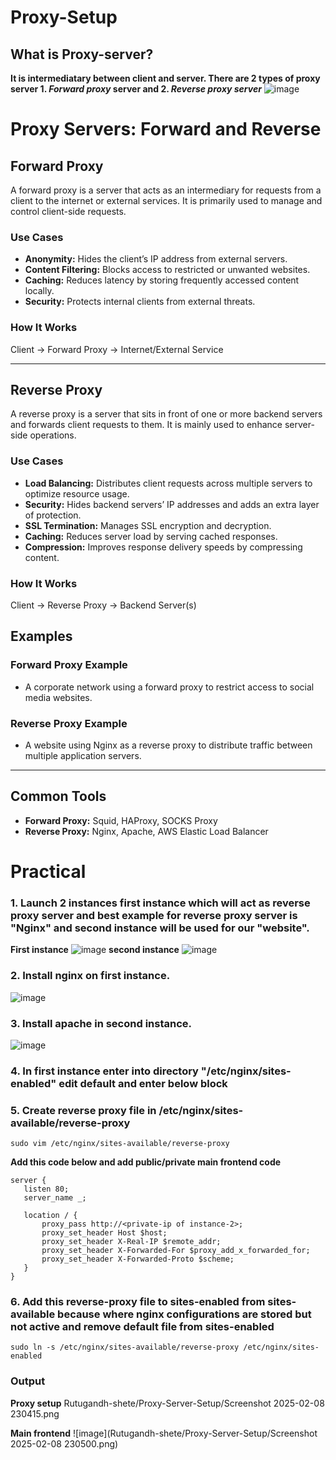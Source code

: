 # Proxy-Setup
## What is Proxy-server?
**It is intermediatary between client and server. There are 2 types of proxy server 1. *Forward proxy* server and 2. *Reverse proxy server***
![image](https://github.com/user-attachments/assets/821bd24a-5485-4cd3-8600-6e3d0409c2d8)

# Proxy Servers: Forward and Reverse

## **Forward Proxy**
A forward proxy is a server that acts as an intermediary for requests from a client to the internet or external services. It is primarily used to manage and control client-side requests.

### **Use Cases**
- **Anonymity:** Hides the client’s IP address from external servers.
- **Content Filtering:** Blocks access to restricted or unwanted websites.
- **Caching:** Reduces latency by storing frequently accessed content locally.
- **Security:** Protects internal clients from external threats.

### **How It Works**
Client → Forward Proxy → Internet/External Service

---

## **Reverse Proxy**
A reverse proxy is a server that sits in front of one or more backend servers and forwards client requests to them. It is mainly used to enhance server-side operations.

### **Use Cases**
- **Load Balancing:** Distributes client requests across multiple servers to optimize resource usage.
- **Security:** Hides backend servers’ IP addresses and adds an extra layer of protection.
- **SSL Termination:** Manages SSL encryption and decryption.
- **Caching:** Reduces server load by serving cached responses.
- **Compression:** Improves response delivery speeds by compressing content.

### **How It Works**
Client → Reverse Proxy → Backend Server(s)

## **Examples**
### **Forward Proxy Example**
- A corporate network using a forward proxy to restrict access to social media websites.

### **Reverse Proxy Example**
- A website using Nginx as a reverse proxy to distribute traffic between multiple application servers.

---

## **Common Tools**
- **Forward Proxy:** Squid, HAProxy, SOCKS Proxy
- **Reverse Proxy:** Nginx, Apache, AWS Elastic Load Balancer


# Practical 
### 1. Launch 2 instances first instance which will act as reverse proxy server and best example for reverse proxy server is "Nginx" and second instance will be used for our "website".
**First instance**
![image](https://github.com/user-attachments/assets/fb2c0185-62fb-4d50-a7f6-fbc01ed886ab)
 **second instance**
 ![image](https://github.com/user-attachments/assets/fcd043ca-f56b-421d-a8ee-5cf85cdd6ebe)

 ### 2. Install nginx on first instance.
 ![image](https://github.com/user-attachments/assets/b7fd8cc4-eb7b-4a3f-ac75-6f90670ab556)
 ### 3. Install apache in second instance.
 ![image](https://github.com/user-attachments/assets/4348bac7-e8f8-4186-be40-68ec2afdf218)
 ### 4. In first instance enter into directory "/etc/nginx/sites-enabled" edit default and enter below block
 ### 5. Create reverse proxy file in /etc/nginx/sites-available/reverse-proxy
````
sudo vim /etc/nginx/sites-available/reverse-proxy

````
**Add this code below and add public/private main frontend code**

 ````
server {
    listen 80;
    server_name _;

    location / {
        proxy_pass http://<private-ip of instance-2>;
        proxy_set_header Host $host;
        proxy_set_header X-Real-IP $remote_addr;
        proxy_set_header X-Forwarded-For $proxy_add_x_forwarded_for;
        proxy_set_header X-Forwarded-Proto $scheme;
    }
}
````
### 6. Add this reverse-proxy file to sites-enabled from sites-available because where nginx configurations are stored but not active and remove default file from sites-enabled
````
sudo ln -s /etc/nginx/sites-available/reverse-proxy /etc/nginx/sites-enabled

````
### Output
**Proxy setup**
Rutugandh-shete/Proxy-Server-Setup/Screenshot 2025-02-08 230415.png


**Main frontend**
![image](Rutugandh-shete/Proxy-Server-Setup/Screenshot 2025-02-08 230500.png)



